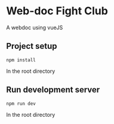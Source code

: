 # Web-doc Fight Club

A webdoc using vueJS

## Project setup
```
npm install
```
In the root directory

## Run development server
```
npm run dev
```
In the root directory
